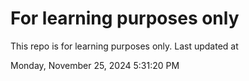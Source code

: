 # For learning purposes only
This repo is for learning purposes only.
Last updated at

Monday, November 25, 2024 5:31:20 PM

